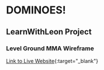 # DOMINOES!

## LearnWithLeon Project

### Level Ground MMA Wireframe

[Link to Live Website](https://lwl-level-ground-site.vercel.app/){:target="_blank"}
